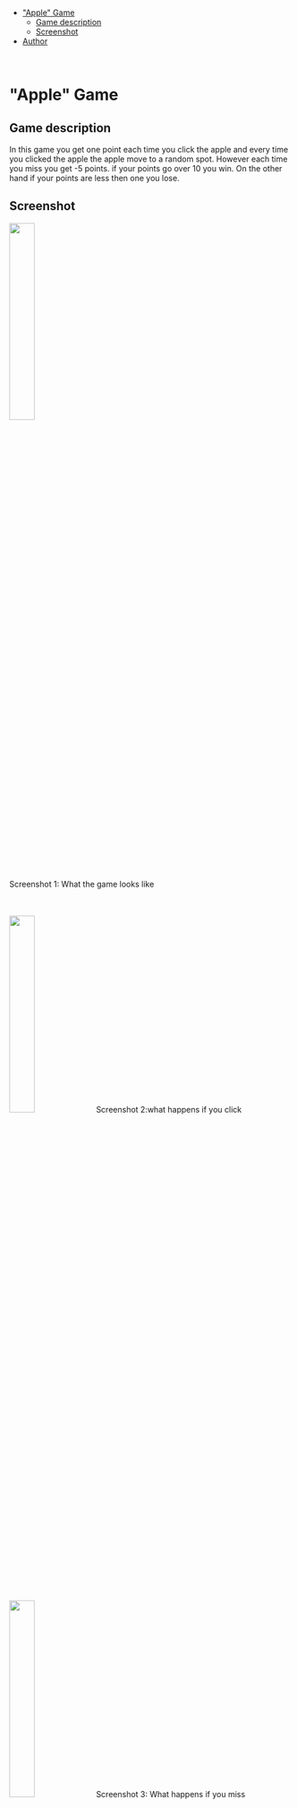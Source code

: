 </br>

- ["Apple" Game](#apple-game)
  - [Game description](#game-description)
  - [Screenshot](#screenshot)
- [Author](#author)
</br>


# "Apple" Game

## Game description
In this game you get one point each time you click the apple and every time you clicked the apple the apple move to a random spot. However each time you miss you get -5 points. if your points go over 10 you win. On the other hand if your points are less then one you lose.

## Screenshot
<img width="30%" src="https://github.com/user-attachments/assets/294ee05b-55fb-421f-885a-2684ac46d96d"></br>
Screenshot 1: What the game looks like
</br>
</br>
</br>

<img width="30%" src="https://github.com/user-attachments/assets/2932891e-a181-4ad1-9aa7-c73a105cd373">
Screenshot 2:what happens if you click</br>
</br>
</br>
</br>

<img width="30%" src="https://github.com/user-attachments/assets/3f3cb2fb-2991-417d-9809-6766522c0b61">
Screenshot 3: What happens if you miss</br>
</br>
</br>
</br>

<img width="30%" src="https://github.com/user-attachments/assets/827d6e48-2194-47b4-b690-225e4e1672fc">
Screenshot 4: What happens if you win</br>
</br>
</br>
</br>

<img width="30%" src="https://github.com/user-attachments/assets/2a963987-a17b-4874-86bf-7d1159cf61df">
Screenshot 5: What happens if lose</br>
</br>
</br>
</br>

# Author
<a href="https://github.com/hsongkim" target="_blank">hsongkim</a>
